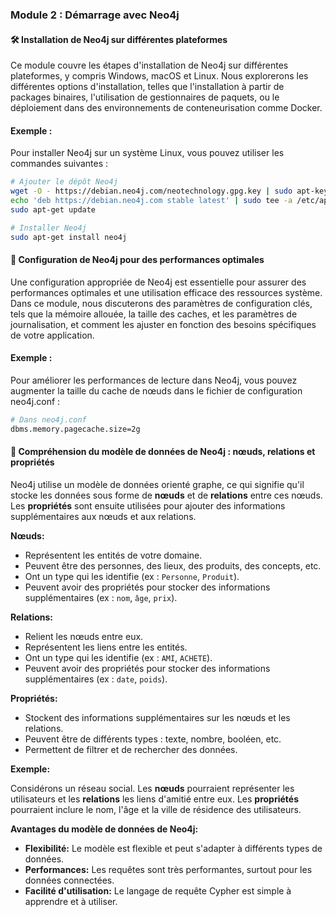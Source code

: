 
### Module 2 : Démarrage avec Neo4j

#### 🛠 Installation de Neo4j sur différentes plateformes
Ce module couvre les étapes d'installation de Neo4j sur différentes plateformes, y compris Windows, macOS et Linux. Nous explorerons les différentes options d'installation, telles que l'installation à partir de packages binaires, l'utilisation de gestionnaires de paquets, ou le déploiement dans des environnements de conteneurisation comme Docker.

#### Exemple :
Pour installer Neo4j sur un système Linux, vous pouvez utiliser les commandes suivantes :

```bash
# Ajouter le dépôt Neo4j
wget -O - https://debian.neo4j.com/neotechnology.gpg.key | sudo apt-key add -
echo 'deb https://debian.neo4j.com stable latest' | sudo tee -a /etc/apt/sources.list.d/neo4j.list
sudo apt-get update

# Installer Neo4j
sudo apt-get install neo4j
```

#### 🔧 Configuration de Neo4j pour des performances optimales
Une configuration appropriée de Neo4j est essentielle pour assurer des performances optimales et une utilisation efficace des ressources système. Dans ce module, nous discuterons des paramètres de configuration clés, tels que la mémoire allouée, la taille des caches, et les paramètres de journalisation, et comment les ajuster en fonction des besoins spécifiques de votre application.

#### Exemple :
Pour améliorer les performances de lecture dans Neo4j, vous pouvez augmenter la taille du cache de nœuds dans le fichier de configuration neo4j.conf :

```bash
# Dans neo4j.conf
dbms.memory.pagecache.size=2g
```

#### 🧩 Compréhension du modèle de données de Neo4j : nœuds, relations et propriétés


Neo4j utilise un modèle de données orienté graphe, ce qui signifie qu'il stocke les données sous forme de **nœuds** et de **relations** entre ces nœuds. Les **propriétés** sont ensuite utilisées pour ajouter des informations supplémentaires aux nœuds et aux relations.

**Nœuds:**

* Représentent les entités de votre domaine.
* Peuvent être des personnes, des lieux, des produits, des concepts, etc.
* Ont un type qui les identifie (ex : `Personne`, `Produit`).
* Peuvent avoir des propriétés pour stocker des informations supplémentaires (ex : `nom`, `âge`, `prix`).

**Relations:**

* Relient les nœuds entre eux.
* Représentent les liens entre les entités.
* Ont un type qui les identifie (ex : `AMI`, `ACHETE`).
* Peuvent avoir des propriétés pour stocker des informations supplémentaires (ex : `date`, `poids`).

**Propriétés:**

* Stockent des informations supplémentaires sur les nœuds et les relations.
* Peuvent être de différents types : texte, nombre, booléen, etc.
* Permettent de filtrer et de rechercher des données.

**Exemple:**

Considérons un réseau social. Les **nœuds** pourraient représenter les utilisateurs et les **relations** les liens d'amitié entre eux. Les **propriétés** pourraient inclure le nom, l'âge et la ville de résidence des utilisateurs.

**Avantages du modèle de données de Neo4j:**

* **Flexibilité:** Le modèle est flexible et peut s'adapter à différents types de données.
* **Performances:** Les requêtes sont très performantes, surtout pour les données connectées.
* **Facilité d'utilisation:** Le langage de requête Cypher est simple à apprendre et à utiliser.

